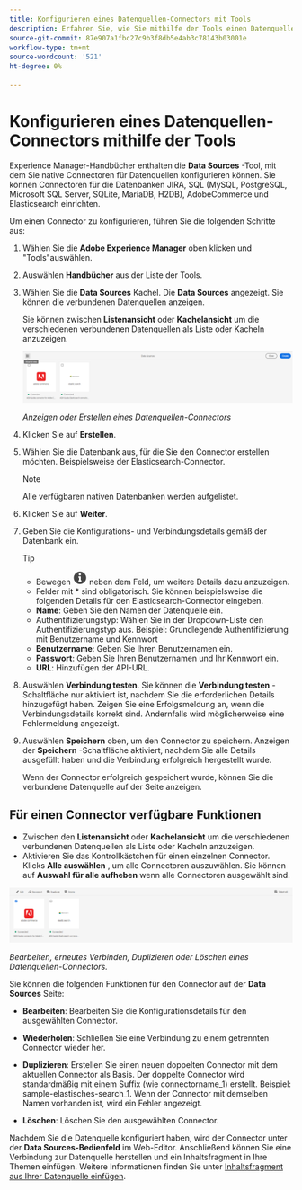 ```yaml
---
title: Konfigurieren eines Datenquellen-Connectors mit Tools
description: Erfahren Sie, wie Sie mithilfe der Tools einen Datenquellen-Connector konfigurieren.
source-git-commit: 87e907a1fbc27c9b3f8db5e4ab3c78143b03001e
workflow-type: tm+mt
source-wordcount: '521'
ht-degree: 0%

---
```



# Konfigurieren eines Datenquellen-Connectors mithilfe der Tools

Experience Manager-Handbücher enthalten die **Data Sources** -Tool, mit dem Sie native Connectoren für Datenquellen konfigurieren können. Sie können Connectoren für die Datenbanken JIRA, SQL (MySQL, PostgreSQL, Microsoft SQL Server, SQLite, MariaDB, H2DB), AdobeCommerce und Elasticsearch einrichten.

Um einen Connector zu konfigurieren, führen Sie die folgenden Schritte aus:

1. Wählen Sie die **Adobe Experience Manager** oben klicken und &quot;Tools&quot;auswählen.
1. Auswählen **Handbücher** aus der Liste der Tools.
1. Wählen Sie die **Data Sources** Kachel. Die **Data Sources** angezeigt. Sie können die verbundenen Datenquellen anzeigen.

   Sie können zwischen **Listenansicht** oder **Kachelansicht** um die verschiedenen verbundenen Datenquellen als Liste oder Kacheln anzuzeigen.

   <img src="./assets/data-sources-create-window.png" alt= "Datenquellen, die auf der Seite &quot;Datenquellen&quot;aufgelistet sind" width="800">

   *Anzeigen oder Erstellen eines Datenquellen-Connectors*
1. Klicken Sie auf **Erstellen**.
1. Wählen Sie die Datenbank aus, für die Sie den Connector erstellen möchten. Beispielsweise der Elasticsearch-Connector.
   >[!NOTE]
   >
   >Alle verfügbaren nativen Datenbanken werden aufgelistet.

1. Klicken Sie auf **Weiter**.
1. Geben Sie die Konfigurations- und Verbindungsdetails gemäß der Datenbank ein.

   >[!TIP]
   >* Bewegen <img src="./assets/info-details.svg" alt= "Infosymbol" width="25"> neben dem Feld, um weitere Details dazu anzuzeigen.
   > * Felder mit * sind obligatorisch. Sie können beispielsweise die folgenden Details für den Elasticsearch-Connector eingeben.

   * **Name**: Geben Sie den Namen der Datenquelle ein.
   * Authentifizierungstyp: Wählen Sie in der Dropdown-Liste den Authentifizierungstyp aus. Beispiel: Grundlegende Authentifizierung mit Benutzername und Kennwort
   * **Benutzername**: Geben Sie Ihren Benutzernamen ein.
   * **Passwort**: Geben Sie Ihren Benutzernamen und Ihr Kennwort ein.
   * **URL**: Hinzufügen der API-URL.

1. Auswählen **Verbindung testen**. Sie können die **Verbindung testen** -Schaltfläche nur aktiviert ist, nachdem Sie die erforderlichen Details hinzugefügt haben. Zeigen Sie eine Erfolgsmeldung an, wenn die Verbindungsdetails korrekt sind. Andernfalls wird möglicherweise eine Fehlermeldung angezeigt.



1. Auswählen **Speichern** oben, um den Connector zu speichern.     Anzeigen der **Speichern** -Schaltfläche aktiviert, nachdem Sie alle Details ausgefüllt haben und die Verbindung erfolgreich hergestellt wurde.


   Wenn der Connector erfolgreich gespeichert wurde, können Sie die verbundene Datenquelle auf der Seite anzeigen.

## Für einen Connector verfügbare Funktionen

* Zwischen den **Listenansicht** oder **Kachelansicht**  um die verschiedenen verbundenen Datenquellen als Liste oder Kacheln anzuzeigen.
* Aktivieren Sie das Kontrollkästchen für einen einzelnen Connector. Klicks **Alle auswählen** , um alle Connectoren auszuwählen. Sie können auf **Auswahl für alle aufheben** wenn alle Connectoren ausgewählt sind.

<img src="./assets/data-sources-features.png" alt= "Funktionen der Datenquellen auf der Seite &quot;Datenquellen&quot;" width="800">

*Bearbeiten, erneutes Verbinden, Duplizieren oder Löschen eines Datenquellen-Connectors.*

Sie können die folgenden Funktionen für den Connector auf der **Data Sources** Seite:

* **Bearbeiten**: Bearbeiten Sie die Konfigurationsdetails für den ausgewählten Connector.

* **Wiederholen**: Schließen Sie eine Verbindung zu einem getrennten Connector wieder her.

* **Duplizieren**: Erstellen Sie einen neuen doppelten Connector mit dem aktuellen Connector als Basis. Der doppelte Connector wird standardmäßig mit einem Suffix (wie connectorname_1) erstellt. Beispiel: sample-elastisches-search_1.
Wenn der Connector mit demselben Namen vorhanden ist, wird ein Fehler angezeigt.

* **Löschen**: Löschen Sie den ausgewählten Connector.


Nachdem Sie die Datenquelle konfiguriert haben, wird der Connector unter der **Data Sources-Bedienfeld** im Web-Editor. Anschließend können Sie eine Verbindung zur Datenquelle herstellen und ein Inhaltsfragment in Ihre Themen einfügen. Weitere Informationen finden Sie unter [Inhaltsfragment aus Ihrer Datenquelle einfügen](../user-guide/web-editor-content-snippet.md).




